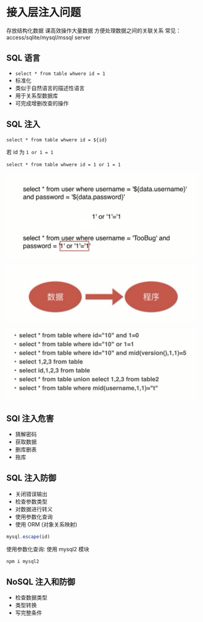 # 接入层注入问题

存放结构化数据
课高效操作大量数据
方便处理数据之间的关联关系
常见： access/sqlite/mysql/mssql server

## SQL 语言

- `select * from table whwere id = 1`
- 标准化
- 类似于自然语言的描述性语言
- 用于关系型数据库
- 可完成增删改查的操作

## SQL 注入

`select * from table whwere id = ${id}`

若 id 为 `1 or 1 = 1`

`select * from table whwere id = 1 or 1 = 1`

![224640.png](./img/224640.png)

![224735.png](./img/224735.png)

![224817.png](./img/224817.png)

## SQl 注入危害

- 猜解密码
- 获取数据
- 删库删表
- 拖库

## SQL 注入防御

- 关闭错误输出
- 检查参数类型
- 对数据进行转义
- 使用参数化查询
- 使用 ORM (对象关系映射)

```js
mysql.escape(id)
```

使用参数化查询: 使用 mysql2 模块
```bash
npm i mysql2
```

## NoSQL 注入和防御

- 检查数据类型
- 类型转换
- 写完整条件
